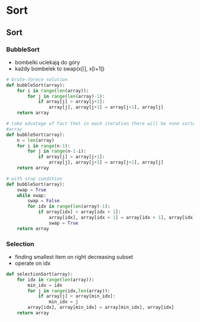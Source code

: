 # Sort

## Sort

### BubbleSort

* bombelki uciekają do góry
* każdy bombelek to swap\(x\[i\], x\[i+1\]\)

```python
# brute-forece solution
def bubbleSort(array):
	for i in range(len(array)):
		for j in range(len(array)-1):
			if array[j] > array[j+1]:
				array[j], array[j+1] = array[j+1], array[j]
	return array
```

```python
# take advatege of fact thet in each iteration there will be +one sorted end of
#array
def bubbleSort(array):
	n = len(array)
	for i in range(n-1):
		for j in range(n-1-i):
			if array[j] > array[j+1]:
				array[j], array[j+1] = array[j+1], array[j]
	return array
```

```python
# with stop condition
def bubbleSort(array):
    swap = True
	while swap:
		swap = False
		for idx in range(len(array)-1):
			if array[idx] > array[idx + 1]:
				array[idx], array[idx + 1] = array[idx + 1], array[idx]
				swap = True
    return array
```

### Selection

* finding smallest item on right decreasing subset
* operate on idx

```python
def selectionSort(array):
    for idx in range(len(array)):
		min_idx = idx
		for j in range(idx,len(array)):
			if array[j] < array[min_idx]:
				min_idx = j
		array[idx], array[min_idx] = array[min_idx], array[idx]
    return array
```



